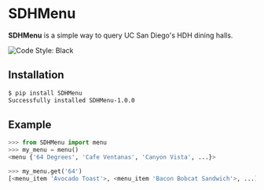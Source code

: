 # SDHMenu

**SDHMenu** is a simple way to query UC San Diego's HDH dining halls.

![Code Style: Black](https://img.shields.io/badge/code%20style-black-000000.svg)

## Installation

```bash
$ pip install SDHMenu
Successfully installed SDHMenu-1.0.0
```

## Example

```py
>>> from SDHMenu import menu
>>> my_menu = menu()
<menu {'64 Degrees', 'Cafe Ventanas', 'Canyon Vista', ...}>

>>> my_menu.get('64')
[<menu_item 'Avocado Toast'>, <menu_item 'Bacon Bobcat Sandwich'>, ...]
```
